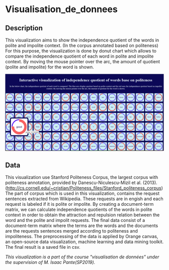 # Visualisation_de_donnees
## Description
This visualization aims to show the independence quotient of the words in polite and impolite context. (In the corpus annotated based on politeness)
For this purpose, the visualization is done by donut chart which allows to compare the independence quotient of each word in polite and impolite context. By moving the mouse pointer over the arc, the amount of quotient (polite and impolite) for the word is shown.

![Visualisation](https://github.com/Abalabeg/Visualisation_de_donnees/blob/master/screenshot.png)

## Data
This visualization use Stanford Politeness Corpus, the largest corpus with politeness annotation, provided by Danescu-Niculescu-Mizil et al. (2013).(http://cs.cornell.edu/~cristian/Politeness_files/Stanford_politeness_corpus)
The part of corpus which is used in this visualization, contains the request sentences extracted from Wikipedia. These requests are in engish and each request is labeled if it is polite or impolite.
By creating a document-term matrix, we can calculate independence quotients of the words in polite context in order to obtain the attraction and repulsion relation between the word and the polite and impolit requests.
The final data consist of a document-term matrix where the terms are the words and the documents are the requests sentences merged according to politeness and impoliteness.
The preprocessing of the data is applied by Orange canvas, an open-source data visualization, machine learning and data mining toolkit.
The final result is a saved file in csv.

*This visualization is a part of the course "visualisation de données"  under the supervision of M. Isaac Pante(SP2019).*
